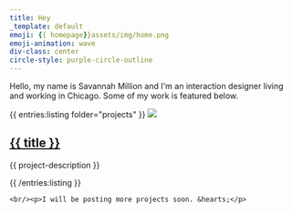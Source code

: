 ```yaml
---
title: Hey
_template: default
emoji: {{ homepage}}assets/img/home.png
emoji-animation: wave
div-class: center
circle-style: purple-circle-outline
---
```


Hello, my name is Savannah Million and I'm an interaction designer living and working in Chicago. Some of my work is featured below.

<div class="project center">
	{{ entries:listing folder="projects" }}
		<a href="{{ url }}"><img class="project-feed-thumb" src="{{ feed-thumbnail }}"></a>
		<h2><a href="{{ url }}">{{ title }}</a></h2>
		<p>{{ project-description }}</p>
	{{ /entries:listing }}

	<br/><p>I will be posting more projects soon. &hearts;</p>
</div>